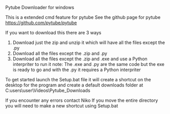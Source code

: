 Pytube Downloader for windows

This is a extended cmd feature for pytube
See the github page for pytube https://github.com/pytube/pytube

If you want to download this there are 3 ways
1. Download just the zip and unzip it which will have all the files except the .py
2. Download all the files except the .zip and .py
3. Download all the files except the .zip and .exe and use a Python interpriter to run it
note: The .exe and .py are the same code but the exe is ready to go and with the .py it requires a Python interpriter

To get started launch the Setup.bat file it will create a shortcut on the desktop for
the program and create a default downloads folder at C:users\user\Videos\Pytube_Downloads

If you encounter any errors contact Niko
If you move the entire directory you will need to make a new shortcut using Setup.bat
